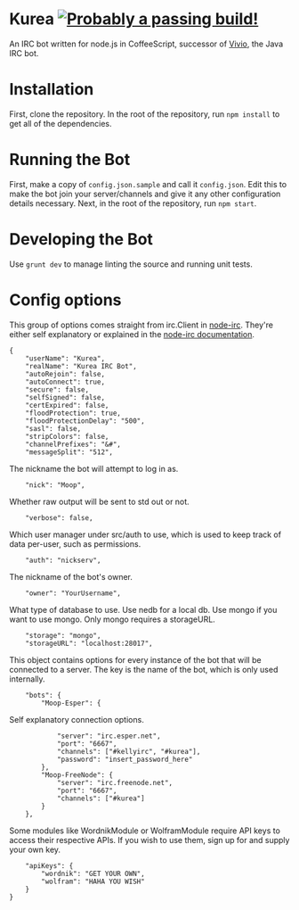 Kurea [![Probably a passing build!](https://api.travis-ci.org/kellyirc/kurea.png?branch=master)](https://travis-ci.org/kellyirc/kurea/)
=====

An IRC bot written for node.js in CoffeeScript, successor of [Vivio](https://github.com/seiyria/vivio), the Java IRC bot.

Installation
============
First, clone the repository. In the root of the repository, run `npm install` to get all of the dependencies.

Running the Bot
===============
First, make a copy of `config.json.sample` and call it `config.json`. Edit this to make the bot join your server/channels and give it any other configuration details necessary. Next, in the root of the repository, run `npm start`.

Developing the Bot
==================
Use `grunt dev` to manage linting the source and running unit tests.

Config options
==============
This group of options comes straight from irc.Client in [node-irc](https://github.com/martynsmith/node-irc). They're either self explanatory or explained in the [node-irc documentation](https://node-irc.readthedocs.org/en/latest/API.html#client).
```
{
	"userName": "Kurea",
	"realName": "Kurea IRC Bot",
	"autoRejoin": false,
	"autoConnect": true,
	"secure": false,
	"selfSigned": false,
	"certExpired": false,
	"floodProtection": true,
	"floodProtectionDelay": "500",
	"sasl": false,
	"stripColors": false,
	"channelPrefixes": "&#",
	"messageSplit": "512",
```
The nickname the bot will attempt to log in as.
```
	"nick": "Moop",
```
Whether raw output will be sent to std out or not.
```	
	"verbose": false,
```
Which user manager under src/auth to use, which is used to keep track of data per-user, such as permissions.
```
	"auth": "nickserv",
```
The nickname of the bot's owner.
```
	"owner": "YourUsername",
```
What type of database to use. Use nedb for a local db. Use mongo if you want to use mongo. Only mongo requires a storageURL.
```
	"storage": "mongo",
	"storageURL": "localhost:28017",
```
This object contains options for every instance of the bot that will be connected to a server. The key is the name of the bot, which is only used internally.
```
	"bots": {
		"Moop-Esper": {
```
Self explanatory connection options.
```
			"server": "irc.esper.net",
			"port": "6667",
			"channels": ["#kellyirc", "#kurea"],
			"password": "insert_password_here"
		},
		"Moop-FreeNode": {
			"server": "irc.freenode.net",
			"port": "6667",
			"channels": ["#kurea"]
		}
	},
```
Some modules like WordnikModule or WolframModule require API keys to access their respective APIs. If you wish to use them, sign up for and supply your own key.
```
	"apiKeys": {
		"wordnik": "GET YOUR OWN",
		"wolfram": "HAHA YOU WISH"
	}
}
```

